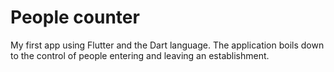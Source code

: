 # People counter

My first app using Flutter and the Dart language.
The application boils down to the control of people entering and leaving an establishment.